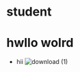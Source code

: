 # student
# hwllo wolrd
- hii
![download (1)](https://github.com/abhishek-id12/student/assets/141824680/e794c17c-09bb-440a-8fec-b0094acc6827)
